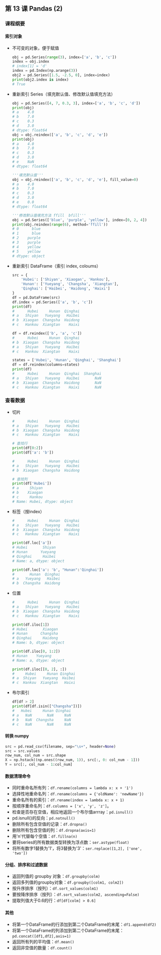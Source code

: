 ## 第 13 课 Pandas (2)

### 课程纲要

#### 索引对象

- 不可变的对象，便于赋值

  ```python
  obj = pd.Series(range(3), index=['a', 'b', 'c'])
  index = obj.index
  # index[1] = 'd'
  index = pd.Index(np.arange(3))
  obj2 = pd.Series([1.5, -2.5, 0], index=index)
  print(obj2.index is index)
  #	True
  ```

- 重新索引 Series（填充默认值、修改默认值填充方法）

  ```python
  obj = pd.Series([4, 7, 0.3, 3], index=['a', 'b', 'c', 'd'])
  print(obj)
  # a    4.0
  # b    7.0
  # c    0.3
  # d    3.0
  # dtype: float64
  obj = obj.reindex(['a', 'b', 'c', 'd', 'e'])
  print(obj)
  # a    4.0
  # b    7.0
  # c    0.3
  # d    3.0
  # e    NaN
  # dtype: float64
  
  '''填充默认值'''
  obj = obj.reindex(['a', 'b', 'c', 'd', 'e'], fill_value=0)
  # a    4.0
  # b    7.0
  # c    0.3
  # d    3.0
  # e    0.0
  # dtype: float64
  
  '''修改默认值填充方法 ffill  bfill'''
  obj = pd.Series(['blue', 'purple', 'yellow'], index=[0, 2, 4])
  print(obj.reindex(range(6), method='ffill'))
  # 0      blue
  # 1      blue
  # 2    purple
  # 3    purple
  # 4    yellow
  # 5    yellow
  # dtype: object
  ```

- 重新索引 DataFrame（索引 index, coloums）

  ```python
  src = {
      'Hubei': ['Shiyan', 'Xiaogan', 'Hankou'],
      'Hunan': ['Yueyang', 'Changsha', 'Xiangtan'],
      'Qinghai': ['Haibei', 'Haidong', 'Haixi']
  }
  df = pd.DataFrame(src)
  df.index = pd.Series(['a', 'b', 'c'])
  print(df)
  #      Hubei     Hunan  Qinghai
  # a   Shiyan   Yueyang   Haibei
  # b  Xiaogan  Changsha  Haidong
  # c   Hankou  Xiangtan    Haixi
  
  df = df.reindex(['b', 'a', 'c'])
  #      Hubei     Hunan  Qinghai
  # b  Xiaogan  Changsha  Haidong
  # a   Shiyan   Yueyang   Haibei
  # c   Hankou  Xiangtan    Haixi
  
  states = ['Hubei', 'Hunan', 'Qinghai', 'Shanghai']
  df = df.reindex(columns=states)
  print(df)
  #      Hubei     Hunan  Qinghai  Shanghai
  # a   Shiyan   Yueyang   Haibei       NaN
  # b  Xiaogan  Changsha  Haidong       NaN
  # c   Hankou  Xiangtan    Haixi       NaN
  ```


### 查看数据

- 切片

  ```python
  #      Hubei     Hunan  Qinghai
  # a   Shiyan   Yueyang   Haibei
  # b  Xiaogan  Changsha  Haidong
  # c   Hankou  Xiangtan    Haixi
  
  #	查找行
  print(df[0:2])
  print(df['a': 'b'])
  
  #      Hubei     Hunan  Qinghai
  # a   Shiyan   Yueyang   Haibei
  # b  Xiaogan  Changsha  Haidong
  
  #	查找列
  print(df['Hubei'])
  # a     Shiyan
  # b    Xiaogan
  # c     Hankou
  # Name: Hubei, dtype: object
  ```

- 标签（按index）

  ```python
  #      Hubei     Hunan  Qinghai
  # a   Shiyan   Yueyang   Haibei
  # b  Xiaogan  Changsha  Haidong
  # c   Hankou  Xiangtan    Haixi
  
  print(df.loc['a'])
  # Hubei       Shiyan
  # Hunan      Yueyang
  # Qinghai     Haibei
  # Name: a, dtype: object
  
  print(df.loc['a': 'b', "Hunan":'Qinghai'])
  #       Hunan  Qinghai
  # a   Yueyang   Haibei
  # b  Changsha  Haidong
  ```

- 位置

  ```python
  #      Hubei     Hunan  Qinghai
  # a   Shiyan   Yueyang   Haibei
  # b  Xiaogan  Changsha  Haidong
  # c   Hankou  Xiangtan    Haixi
  
  print(df.iloc[1])
  # Hubei       Xiaogan
  # Hunan      Changsha
  # Qinghai     Haidong
  # Name: b, dtype: object
  
  print(df.iloc[0, 1:2])
  # Hunan    Yueyang
  # Name: a, dtype: object
  
  print(df.iloc[[0, 2], :])
  #     Hubei     Hunan Qinghai
  # a  Shiyan   Yueyang  Haibei
  # c  Hankou  Xiangtan   Haixi
  ```

- 布尔索引

  ```python
  df[df > 2]
  print(df[df.isin(["Changsha"])])
  #   Hubei     Hunan Qinghai
  # a   NaN       NaN     NaN
  # b   NaN  Changsha     NaN
  # c   NaN       NaN     NaN
  ```

  

#### 转换 numpy

```python
src = pd.read_csv(filename, sep="\s+", header=None)
src = src.values
row_num, col_num = src.shape
X = np.hstack((np.ones((row_num, 1)), src[:, 0: col_num - 1]))
Y = src[:, col_num - 1:col_num]
```





#### 数据清理命令

- 同时重命名所有列：`df.rename(columns = lambda x: x + '1')`
- 选择性地重命名列：`df.rename(columns = {'oldName': 'newName'})`
- 重命名所有的索引：`df.rename(index = lambda x: x + 1)`
- 按顺序重命名列：`df.columns = ['x', 'y', 'z']`。
- 检查是否存在空值，相应地返回一个布尔值arrray：`pd.isnull()`
- pd.isnull()的反向：`pd.notnull()`
- 删除所有包含空值的记录：`df.dropna()`
- 删除所有包含空值的列：`df.dropna(axis=1)`
- 用'n'代替每个空值：`df.fillna(n)`
- 要将series的所有数据类型转换为浮点数：`ser.astype(float)`
- 将所有数字1替换为'1'，将3替换为'3'：`ser.replace([1,2], ['one', 'two'])`

#### 分组、排序和过滤数据

- 返回列值的 groupby 对象：`df.groupby(colm)`
- 返回多列值的groupby对象：`df.groupby([colm1, colm2])`
- 按升序排序（按列）：`df.sort_values(colm1)`
- 要按降序排序（按列）：`df.sort_values(colm2, ascending=False)`
- 提取列值大于0.6的行：`df[df[colm] > 0.6]`

#### **其他**

- 将第一个DataFrame的行添加到第二个DataFrame的末尾：`df1.append(df2)`
- 将第一个DataFrame的列添加到第二个DataFrame的末尾：`pd.concat([df1,df2],axis=1)`
- 返回所有列的平均值：`df.mean()`
- 返回非空值的数量：`df.count()`

